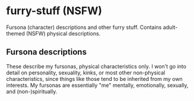 # furry-stuff (NSFW)
Fursona (character) descriptions and other furry stuff. Contains adult-themed (NSFW) physical descriptions.

## Fursona descriptions
These describe my fursonas, physical characteristics only. I won't go into detail on personality, sexuality, kinks, or most other non-physical characteristics, since things like those tend to be inherited from my own interests. My fursonas are essentially "me" mentally, emotionally, sexually, and (non-)spiritually.
